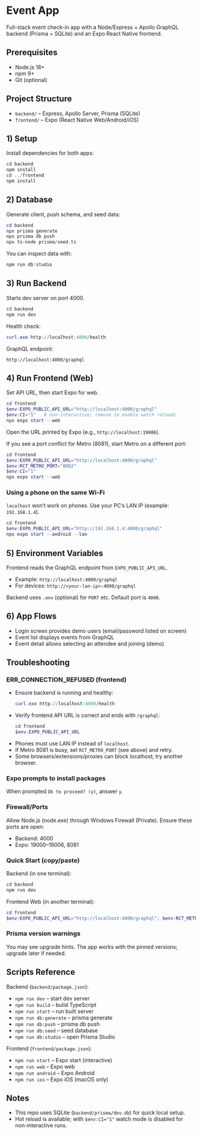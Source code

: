# Event App

Full-stack event check-in app with a Node/Express + Apollo GraphQL backend (Prisma + SQLite) and an Expo React Native frontend.

## Prerequisites
- Node.js 18+
- npm 9+
- Git (optional)

## Project Structure
- `backend/` – Express, Apollo Server, Prisma (SQLite)
- `frontend/` – Expo (React Native Web/Android/iOS)

## 1) Setup
Install dependencies for both apps:

```powershell
cd backend
npm install
cd ../frontend
npm install
```

## 2) Database
Generate client, push schema, and seed data:

```powershell
cd backend
npx prisma generate
npx prisma db push
npx ts-node prisma/seed.ts
```

You can inspect data with:
```powershell
npm run db:studio
```

## 3) Run Backend
Starts dev server on port 4000.

```powershell
cd backend
npm run dev
```

Health check:
```powershell
curl.exe http://localhost:4000/health
```

GraphQL endpoint:
```
http://localhost:4000/graphql
```

## 4) Run Frontend (Web)
Set API URL, then start Expo for web.

```powershell
cd frontend
$env:EXPO_PUBLIC_API_URL="http://localhost:4000/graphql"
$env:CI="1"   # non-interactive; remove to enable watch reloads
npx expo start --web
```

Open the URL printed by Expo (e.g., `http://localhost:19006`).

If you see a port conflict for Metro (8081), start Metro on a different port:

```powershell
cd frontend
$env:EXPO_PUBLIC_API_URL="http://localhost:4000/graphql"
$env:RCT_METRO_PORT="8082"
$env:CI="1"
npx expo start --web
```

### Using a phone on the same Wi‑Fi
`localhost` won’t work on phones. Use your PC’s LAN IP (example: `192.168.1.4`).

```powershell
cd frontend
$env:EXPO_PUBLIC_API_URL="http://192.168.1.4:4000/graphql"
npx expo start --android --lan
```

## 5) Environment Variables
Frontend reads the GraphQL endpoint from `EXPO_PUBLIC_API_URL`.
- Example: `http://localhost:4000/graphql`
- For devices: `http://<your-lan-ip>:4000/graphql`

Backend uses `.env` (optional) for `PORT` etc. Default port is `4000`.

## 6) App Flows
- Login screen provides demo users (email/password listed on screen)
- Event list displays events from GraphQL
- Event detail allows selecting an attendee and joining (demo)

## Troubleshooting

### ERR_CONNECTION_REFUSED (frontend)
- Ensure backend is running and healthy:
  ```powershell
  curl.exe http://localhost:4000/health
  ```
- Verify frontend API URL is correct and ends with `/graphql`:
  ```powershell
  cd frontend
  $env:EXPO_PUBLIC_API_URL
  ```
- Phones must use LAN IP instead of `localhost`.
- If Metro 8081 is busy, set `RCT_METRO_PORT` (see above) and retry.
- Some browsers/extensions/proxies can block localhost; try another browser.

### Expo prompts to install packages
When prompted `Ok to proceed? (y)`, answer `y`.

### Firewall/Ports
Allow Node.js (node.exe) through Windows Firewall (Private). Ensure these ports are open:
- Backend: 4000
- Expo: 19000–19006, 8081

### Quick Start (copy/paste)

Backend (in one terminal):
```powershell
cd backend
npm run dev
```

Frontend Web (in another terminal):
```powershell
cd frontend
$env:EXPO_PUBLIC_API_URL="http://localhost:4000/graphql"; $env:RCT_METRO_PORT="8082"; $env:CI="1"; npx expo start --web
```

### Prisma version warnings
You may see upgrade hints. The app works with the pinned versions; upgrade later if needed.

## Scripts Reference
Backend (`backend/package.json`):
- `npm run dev` – start dev server
- `npm run build` – build TypeScript
- `npm run start` – run built server
- `npm run db:generate` – prisma generate
- `npm run db:push` – prisma db push
- `npm run db:seed` – seed database
- `npm run db:studio` – open Prisma Studio

Frontend (`frontend/package.json`):
- `npm run start` – Expo start (interactive)
- `npm run web` – Expo web
- `npm run android` – Expo Android
- `npm run ios` – Expo iOS (macOS only)

## Notes
- This repo uses SQLite (`backend/prisma/dev.db`) for quick local setup.
- Hot reload is available; with `$env:CI="1"` watch mode is disabled for non-interactive runs.

